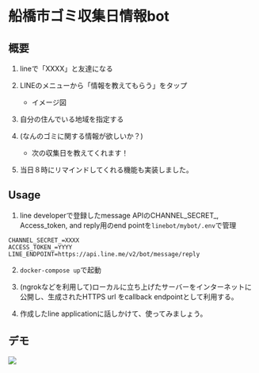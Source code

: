 # 船橋市ゴミ収集日情報bot


## 概要

1. lineで「XXXX」と友達になる
2. LINEのメニューから「情報を教えてもらう」をタップ
    - イメージ図

3. 自分の住んでいる地域を指定する
4. (なんのゴミに関する情報が欲しいか？)
    - 次の収集日を教えてくれます！

5. 当日８時にリマインドしてくれる機能も実装しました。



## Usage

1. line developerで登録したmessage APIのCHANNEL_SECRET_, Access_token, and reply用のend pointを`linebot/mybot/.env`で管理

```
CHANNEL_SECRET_=XXXX
ACCESS_TOKEN_=YYYY
LINE_ENDPOINT=https://api.line.me/v2/bot/message/reply
```

2. `docker-compose up`で起動

3. (ngrokなどを利用して)ローカルに立ち上げたサーバーをインターネットに公開し、生成されたHTTPS url をcallback endpointとして利用する。

4. 作成したline applicationに話しかけて、使ってみましょう。




## デモ

<img src="https://github.com/Jumpo-523/linebot/tree/feature/bug-fix/mybot/garbage_bot/statics/demo.jpg">
<!-- M1 macでherokuにあげようとすると、"Error: Exec format error"と言うエラーが出る。 -->